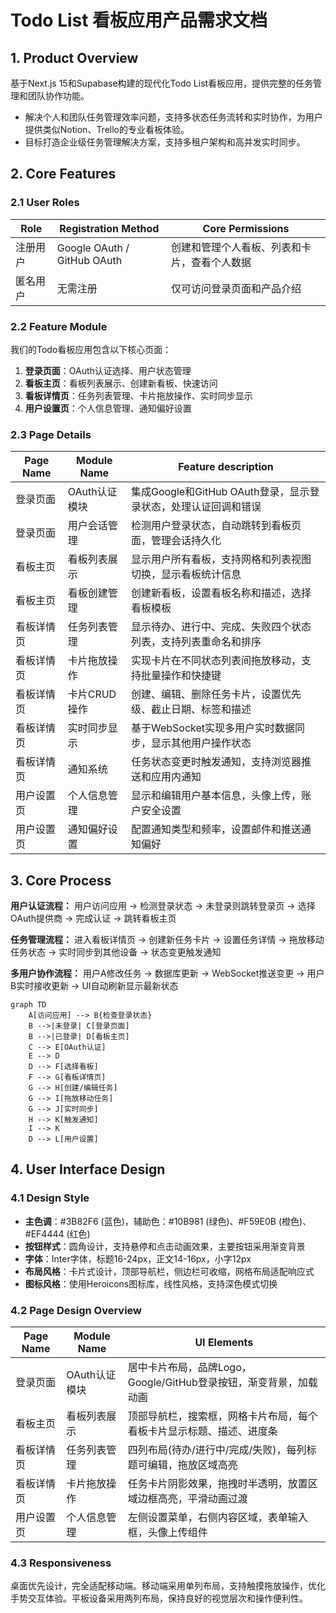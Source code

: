 # Todo List 看板应用产品需求文档

## 1. Product Overview

基于Next.js 15和Supabase构建的现代化Todo List看板应用，提供完整的任务管理和团队协作功能。
- 解决个人和团队任务管理效率问题，支持多状态任务流转和实时协作，为用户提供类似Notion、Trello的专业看板体验。
- 目标打造企业级任务管理解决方案，支持多租户架构和高并发实时同步。

## 2. Core Features

### 2.1 User Roles

| Role | Registration Method | Core Permissions |
|------|---------------------|------------------|
| 注册用户 | Google OAuth / GitHub OAuth | 创建和管理个人看板、列表和卡片，查看个人数据 |
| 匿名用户 | 无需注册 | 仅可访问登录页面和产品介绍 |

### 2.2 Feature Module

我们的Todo看板应用包含以下核心页面：
1. **登录页面**：OAuth认证选择、用户状态管理
2. **看板主页**：看板列表展示、创建新看板、快速访问
3. **看板详情页**：任务列表管理、卡片拖放操作、实时同步显示
4. **用户设置页**：个人信息管理、通知偏好设置

### 2.3 Page Details

| Page Name | Module Name | Feature description |
|-----------|-------------|---------------------|
| 登录页面 | OAuth认证模块 | 集成Google和GitHub OAuth登录，显示登录状态，处理认证回调和错误 |
| 登录页面 | 用户会话管理 | 检测用户登录状态，自动跳转到看板页面，管理会话持久化 |
| 看板主页 | 看板列表展示 | 显示用户所有看板，支持网格和列表视图切换，显示看板统计信息 |
| 看板主页 | 看板创建管理 | 创建新看板，设置看板名称和描述，选择看板模板 |
| 看板详情页 | 任务列表管理 | 显示待办、进行中、完成、失败四个状态列表，支持列表重命名和排序 |
| 看板详情页 | 卡片拖放操作 | 实现卡片在不同状态列表间拖放移动，支持批量操作和快捷键 |
| 看板详情页 | 卡片CRUD操作 | 创建、编辑、删除任务卡片，设置优先级、截止日期、标签和描述 |
| 看板详情页 | 实时同步显示 | 基于WebSocket实现多用户实时数据同步，显示其他用户操作状态 |
| 看板详情页 | 通知系统 | 任务状态变更时触发通知，支持浏览器推送和应用内通知 |
| 用户设置页 | 个人信息管理 | 显示和编辑用户基本信息，头像上传，账户安全设置 |
| 用户设置页 | 通知偏好设置 | 配置通知类型和频率，设置邮件和推送通知偏好 |

## 3. Core Process

**用户认证流程：**
用户访问应用 → 检测登录状态 → 未登录则跳转登录页 → 选择OAuth提供商 → 完成认证 → 跳转看板主页

**任务管理流程：**
进入看板详情页 → 创建新任务卡片 → 设置任务详情 → 拖放移动任务状态 → 实时同步到其他设备 → 状态变更触发通知

**多用户协作流程：**
用户A修改任务 → 数据库更新 → WebSocket推送变更 → 用户B实时接收更新 → UI自动刷新显示最新状态

```mermaid
graph TD
    A[访问应用] --> B{检查登录状态}
    B -->|未登录| C[登录页面]
    B -->|已登录| D[看板主页]
    C --> E[OAuth认证]
    E --> D
    D --> F[选择看板]
    F --> G[看板详情页]
    G --> H[创建/编辑任务]
    G --> I[拖放移动任务]
    G --> J[实时同步]
    H --> K[触发通知]
    I --> K
    D --> L[用户设置]
```

## 4. User Interface Design

### 4.1 Design Style

- **主色调**：#3B82F6 (蓝色)，辅助色：#10B981 (绿色)、#F59E0B (橙色)、#EF4444 (红色)
- **按钮样式**：圆角设计，支持悬停和点击动画效果，主要按钮采用渐变背景
- **字体**：Inter字体，标题16-24px，正文14-16px，小字12px
- **布局风格**：卡片式设计，顶部导航栏，侧边栏可收缩，网格布局适配响应式
- **图标风格**：使用Heroicons图标库，线性风格，支持深色模式切换

### 4.2 Page Design Overview

| Page Name | Module Name | UI Elements |
|-----------|-------------|-------------|
| 登录页面 | OAuth认证模块 | 居中卡片布局，品牌Logo，Google/GitHub登录按钮，渐变背景，加载动画 |
| 看板主页 | 看板列表展示 | 顶部导航栏，搜索框，网格卡片布局，每个看板卡片显示标题、描述、进度条 |
| 看板详情页 | 任务列表管理 | 四列布局(待办/进行中/完成/失败)，每列标题可编辑，拖放区域高亮 |
| 看板详情页 | 卡片拖放操作 | 任务卡片阴影效果，拖拽时半透明，放置区域边框高亮，平滑动画过渡 |
| 用户设置页 | 个人信息管理 | 左侧设置菜单，右侧内容区域，表单输入框，头像上传组件 |

### 4.3 Responsiveness

桌面优先设计，完全适配移动端。移动端采用单列布局，支持触摸拖放操作，优化手势交互体验。平板设备采用两列布局，保持良好的视觉层次和操作便利性。
